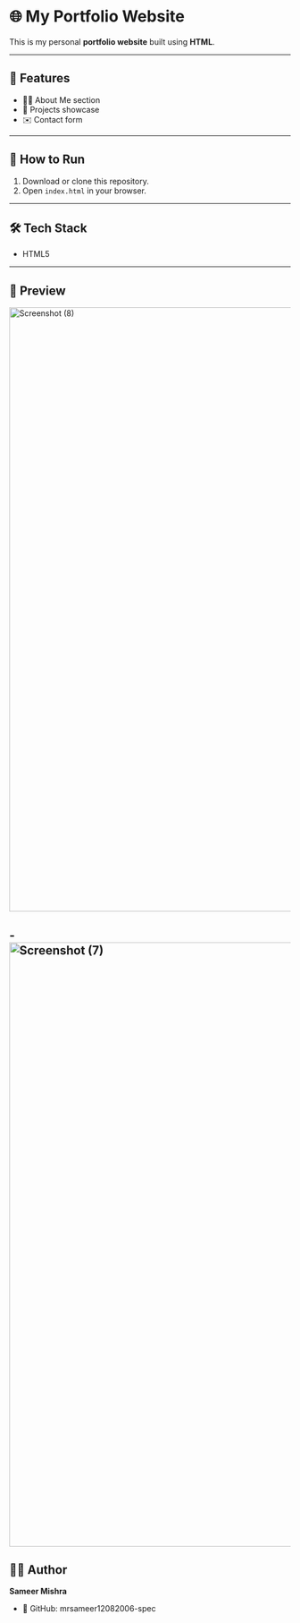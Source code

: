 # 🌐 My Portfolio Website

This is my personal **portfolio website** built using **HTML**.  

---

## 📌 Features
- 🧑‍💻 About Me section  
- 📂 Projects showcase  
- ✉️ Contact form  

---

## 🚀 How to Run
1. Download or clone this repository.  
2. Open `index.html` in your browser.  

---

## 🛠️ Tech Stack
- HTML5  
  

---

## 📸 Preview

<img width="1920" height="1080" alt="Screenshot (8)" src="https://github.com/user-attachments/assets/160607ec-b487-45d2-8e64-2ca75528efbb" />

-<img width="1920" height="1080" alt="Screenshot (7)" src="https://github.com/user-attachments/assets/4587e0ff-fb2a-4d0c-bd99-5f9a08be365e" />
--

## 👨‍🎓 Author
**Sameer Mishra**  
- 🌟 GitHub: mrsameer12082006-spec
